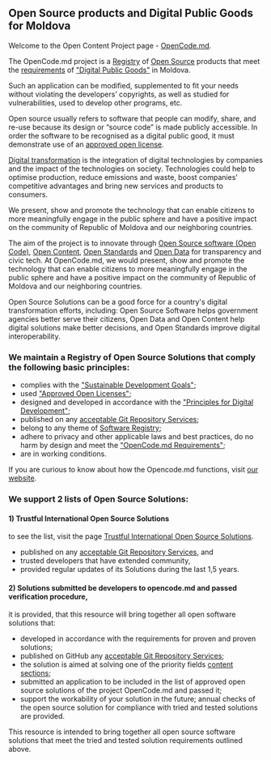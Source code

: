 <!--
**opencode-md/opencode-md** is a ✨ _special_ ✨ repository because its `README.md` (this file) appears on your GitHub profile.

Here are some ideas to get you started:

- 🔭 I’m currently working on ...
- 🌱 I’m currently learning ...
- 👯 I’m looking to collaborate on ...
- 🤔 I’m looking for help with ...
- 💬 Ask me about ...
- 📫 How to reach me: ...
- 😄 Pronouns: ...
- ⚡ Fun fact: ...
-->
<h2>Open Source products and Digital Public Goods for Moldova</h2>

Welcome to the Open Content Project page - [OpenCode.md](https://opencode.md/en).

The OpenCode.md project is a [Registry](https://opencode.md/en/registry/) of [Open Source](https://opencode.md/en/about/open-source-software/) products that meet the [requirements](https://opencode.md/en/about/requirements/) of ["Digital Public Goods"](https://opencode.md/en/about/digital-public-goods/) in Moldova.

Such an application can be modified, supplemented to fit your needs without violating the developers’ copyrights, as well as studied for vulnerabilities, used to develop other programs, etc.

Open source usually refers to software that people can modify, share, and re-use because its design or “source code” is made publicly accessible. In order the software to be recognised as a digital public good, it must demonstrate use of an [approved open license](https://opencode.md/en/about/approved-open-licenses/).

[Digital transformation](https://en.wikipedia.org/wiki/Digital_transformation) is the integration of digital technologies by companies and the impact of the technologies on society.
Technologies could help to optimise production, reduce emissions and waste, boost companies’ competitive advantages and bring new services and products to consumers.

We present, show and promote the technology that can enable citizens to more meaningfully engage in the public sphere and have a positive impact on the community of Republic of Moldova and our neighboring countries.

The aim of the project is to innovate through [Open Source software (Open Code)](https://opencode.md/en/about/open-source-software/), [Open Content](https://opencode.md/en/about/open-content/), [Open Standards](https://opencode.md/en/about/open-standards/) and [Open Data](https://opencode.md/en/about/open-data/) for transparency and civic tech. At OpenCode.md, we would present, show and promote the technology that can enable citizens to more meaningfully engage in the public sphere and have a positive impact on the community of Republic of Moldova and our neighboring countries.

Open Source Solutions can be a good force for a country's digital transformation efforts, including: Open Source Software helps government agencies better serve their citizens, Open Data and Open Content help digital solutions make better decisions, and Open Standards improve digital interoperability.

<h3>We maintain a Registry of Open Source Solutions that comply the following basic principles:</h3>

- complies with the ["Sustainable Development Goals"](https://opencode.md/en/about/sustainable-development-goals/);
- used ["Approved Open Licenses"](https://opencode.md/en/about/approved-open-licenses/);
- designed and developed in accordance with the ["Principles for Digital Development"](https://opencode.md/en/about/principles-digital-development/);
- published on any [acceptable Git Repository Services](https://opencode.md/en/about/git-repositories/);
- belong to any theme of [Software Registry](https://opencode.md/en/registry/);
- adhere to privacy and other applicable laws and best practices, do no harm by design and meet the ["OpenCode.md Requirements"](https://opencode.md/en/about/requirements/);
- are in working conditions.

If you are curious to know about how the Opencode.md functions, visit [our website](https://opencodemd.wordpress.com/).

<h3>We support 2 lists of Open Source Solutions:</h3>
<h4>1) Trustful International Open Source Solutions </h4>

to see the list, visit the page [Trustful International Open Source Solutions](https://opencodemd.wordpress.com/content-sections/trustful-international-oss/).

- published on any [acceptable Git Repository Services](https://opencodemd.wordpress.com/about/git-repository-services/), and 
- trusted developers that have extended community, 
- provided regular updates of its Solutions during the last 1,5 years.

<h4>2)  Solutions submitted be developers to opencode.md and passed verification procedure,</h4>
it is provided, that this resource will bring together all open software solutions that:

- developed in accordance with the requirements for proven and proven solutions;
- published on GitHub any [acceptable Git Repository Services](https://opencodemd.wordpress.com/about/git-repository-services/);
- the solution is aimed at solving one of the  priority fields [content sections](https://opencodemd.wordpress.com/content-sections/);
- submitted an application to be included in the list of approved open source solutions of the project OpenCode.md and passed it;
- support the workability of your solution in the future; annual checks of the open source solution for compliance with tried and tested solutions are provided.

This resource is intended to bring together all open source software solutions that meet the tried and tested solution requirements outlined above.
